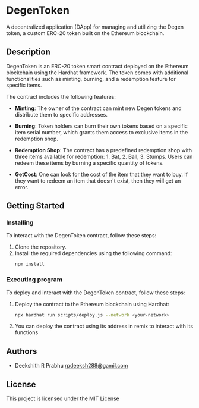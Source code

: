 # DegenToken

A decentralized application (DApp) for managing and utilizing the Degen token, a custom ERC-20 token built on the Ethereum blockchain.

## Description

DegenToken is an ERC-20 token smart contract deployed on the Ethereum blockchain using the Hardhat framework. The token comes with additional functionalities such as minting, burning, and a redemption feature for specific items.

The contract includes the following features:

- **Minting**: The owner of the contract can mint new Degen tokens and distribute them to specific addresses.

- **Burning**: Token holders can burn their own tokens based on a specific item serial number, which grants them access to exclusive items in the redemption shop.

- **Redemption Shop**: The contract has a predefined redemption shop with three items available for redemption: 1. Bat, 2. Ball, 3. Stumps. Users can redeem these items by burning a specific quantity of tokens.

- **GetCost**: One can look for the cost of the item that they want to buy. If they want to redeem an item that doesn't exist, then they will get an error.

## Getting Started

### Installing

To interact with the DegenToken contract, follow these steps:

1. Clone the repository.
2. Install the required dependencies using the following command:
   ```bash
   npm install
   ```

### Executing program

To deploy and interact with the DegenToken contract, follow these steps:

1. Deploy the contract to the Ethereum blockchain using Hardhat:
   ```bash
   npx hardhat run scripts/deploy.js --network <your-network>
2. You can deploy the contract using its address in remix to interact with its functions

## Authors

* Deekshith R Prabhu rpdeeksh288@gamil.com

## License

This project is licensed under the MIT License
